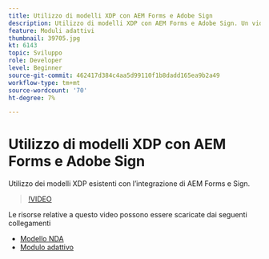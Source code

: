 ```yaml
---
title: Utilizzo di modelli XDP con AEM Forms e Adobe Sign
description: Utilizzo di modelli XDP con AEM Forms e Adobe Sign. Un video che descrive come sfruttare i modelli XDP esistenti con l’integrazione AEM Forms e Sign.
feature: Moduli adattivi
thumbnail: 39705.jpg
kt: 6143
topic: Sviluppo
role: Developer
level: Beginner
source-git-commit: 462417d384c4aa5d99110f1b8dadd165ea9b2a49
workflow-type: tm+mt
source-wordcount: '70'
ht-degree: 7%

---
```


# Utilizzo di modelli XDP con AEM Forms e Adobe Sign

Utilizzo dei modelli XDP esistenti con l’integrazione di AEM Forms e Sign.

>[!VIDEO](https://video.tv.adobe.com/v/39705/?quality=9&learn=on)

Le risorse relative a questo video possono essere scaricate dai seguenti collegamenti

* [Modello NDA](assets/nda-agreement-xdp-template.zip)
* [Modulo adattivo](assets/nda-agreement-af-with-xdp-template.zip)
